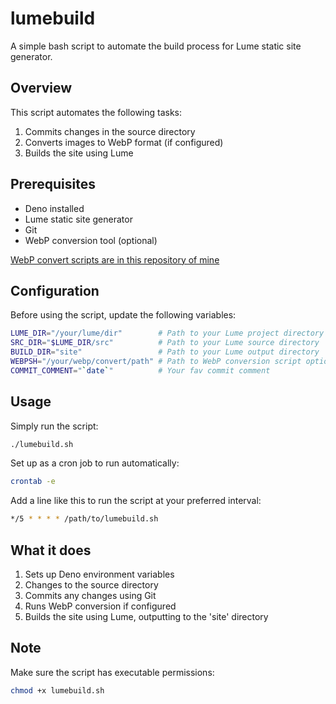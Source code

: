 # lumebuild

A simple bash script to automate the build process for Lume static site generator.

## Overview

This script automates the following tasks:
1. Commits changes in the source directory
2. Converts images to WebP format (if configured)
3. Builds the site using Lume

## Prerequisites

- Deno installed
- Lume static site generator
- Git
- WebP conversion tool (optional)
  
[WebP convert scripts are in this repository of mine](https://github.com/haturatu/webpsh)

## Configuration

Before using the script, update the following variables:
```bash
LUME_DIR="/your/lume/dir"        # Path to your Lume project directory
SRC_DIR="$LUME_DIR/src"          # Path to your Lume source directory
BUILD_DIR="site"                 # Path to your Lume output directory
WEBPSH="/your/webp/convert/path" # Path to WebP conversion script optional
COMMIT_COMMENT="`date`"          # Your fav commit comment
```

## Usage

Simply run the script:
```bash
./lumebuild.sh
```
Set up as a cron job to run automatically:
```bash
crontab -e
```
Add a line like this to run the script at your preferred interval:
```bash
*/5 * * * * /path/to/lumebuild.sh
```

## What it does

1. Sets up Deno environment variables
2. Changes to the source directory
3. Commits any changes using Git
4. Runs WebP conversion if configured
5. Builds the site using Lume, outputting to the 'site' directory

## Note

Make sure the script has executable permissions:
```bash
chmod +x lumebuild.sh
```

